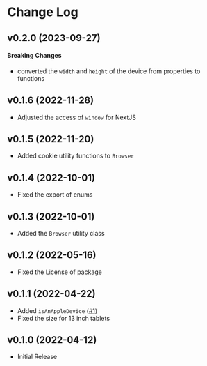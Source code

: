 # Change Log

## v0.2.0 (2023-09-27)

#### Breaking Changes
- converted the `width` and `height` of the device from properties to functions

## v0.1.6 (2022-11-28)
- Adjusted the access of `window` for NextJS

## v0.1.5 (2022-11-20)
- Added cookie utility functions to `Browser`

## v0.1.4 (2022-10-01)
- Fixed the export of enums

## v0.1.3 (2022-10-01)
- Added the `Browser` utility class

## v0.1.2 (2022-05-16)
- Fixed the License of package

## v0.1.1 (2022-04-22)
- Added `isAnAppleDevice` ([#1](https://github.com/Vieolo/device-js/issues/1))
- Fixed the size for 13 inch tablets

## v0.1.0 (2022-04-12)
- Initial Release
